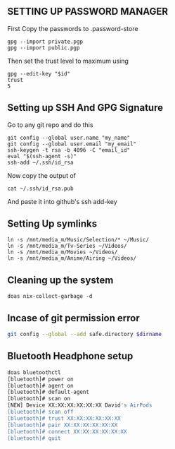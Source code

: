 ## SETTING UP PASSWORD MANAGER 

First Copy the passwords to .password-store
```
gpg --import private.pgp
gpg --import public.pgp 
```
Then set the trust level to maximum using 
```
gpg --edit-key "$id"
trust 
5 
```

## Setting up SSH And GPG Signature

Go to any git repo and do this
```
git config --global user.name "my_name"
git config --global user.email "my_email"
ssh-keygen -t rsa -b 4096 -C "email_id"
eval "$(ssh-agent -s)"
ssh-add ~/.ssh/id_rsa
```

Now copy the output of 
```
cat ~/.ssh/id_rsa.pub
```
And paste it into github's ssh add-key

## Setting Up symlinks
```
ln -s /mnt/media_m/Music/Selection/* ~/Music/
ln -s /mnt/media_m/Tv-Series ~/Videos/ 
ln -s /mnt/media_m/Movies ~/Videos/
ln -s /mnt/media_m/Anime/Airing ~/Videos/  
```

## Cleaning up the system 
```
doas nix-collect-garbage -d 
```
## Incase of git permission error 
```bash
git config --global --add safe.directory $dirname
```

## Bluetooth Headphone setup 
```bash
doas bluetoothctl
[bluetooth]# power on
[bluetooth]# agent on
[bluetooth]# default-agent
[bluetooth]# scan on
[NEW] Device XX:XX:XX:XX:XX:XX David's AirPods
[bluetooth]# scan off
[bluetooth]# trust XX:XX:XX:XX:XX:XX
[bluetooth]# pair XX:XX:XX:XX:XX:XX
[bluetooth]# connect XX:XX:XX:XX:XX:XX
[bluetooth]# quit
```
